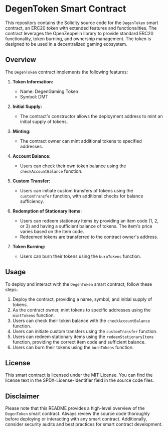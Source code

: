 # DegenToken Smart Contract

This repository contains the Solidity source code for the `DegenToken` smart contract, an ERC20 token with extended features and functionalities. The contract leverages the OpenZeppelin library to provide standard ERC20 functionality, token burning, and ownership management. The token is designed to be used in a decentralized gaming ecosystem.

## Overview

The `DegenToken` contract implements the following features:

1. **Token Information:**
   - Name: DegenGaming Token
   - Symbol: DMT

2. **Initial Supply:**
   - The contract's constructor allows the deployment address to mint an initial supply of tokens.

3. **Minting:**
   - The contract owner can mint additional tokens to specified addresses.

4. **Account Balance:**
   - Users can check their own token balance using the `checkAccountBalance` function.

5. **Custom Transfer:**
   - Users can initiate custom transfers of tokens using the `customTransfer` function, with additional checks for balance sufficiency.

6. **Redemption of Stationary Items:**
   - Users can redeem stationary items by providing an item code (1, 2, or 3) and having a sufficient balance of tokens. The item's price varies based on the item code.
   - Redeemed tokens are transferred to the contract owner's address.

7. **Token Burning:**
   - Users can burn their tokens using the `burnTokens` function.

## Usage

To deploy and interact with the `DegenToken` smart contract, follow these steps:

1. Deploy the contract, providing a name, symbol, and initial supply of tokens.
2. As the contract owner, mint tokens to specific addresses using the `mintTokens` function.
3. Users can check their token balance with the `checkAccountBalance` function.
4. Users can initiate custom transfers using the `customTransfer` function.
5. Users can redeem stationary items using the `redeemStationaryItems` function, providing the correct item code and sufficient balance.
6. Users can burn their tokens using the `burnTokens` function.

## License

This smart contract is licensed under the MIT License. You can find the license text in the SPDX-License-Identifier field in the source code files.

## Disclaimer

Please note that this README provides a high-level overview of the `DegenToken` smart contract. Always review the source code thoroughly before deploying or interacting with any smart contract. Additionally, consider security audits and best practices for smart contract development.
